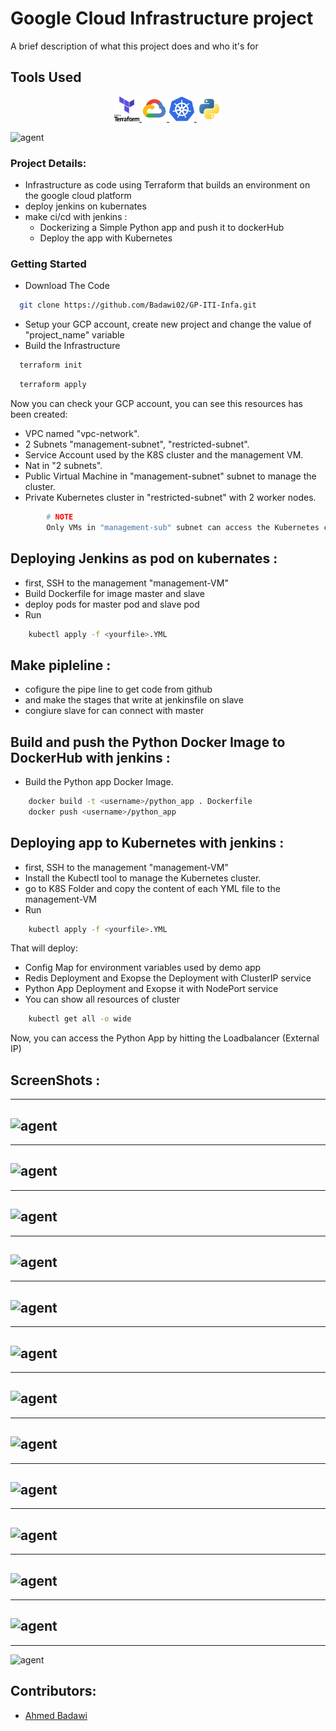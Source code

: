 
# Google Cloud Infrastructure project

A brief description of what this project does and who it's for

## Tools Used

<p align="center">
<a href="https://www.terraform.io/" target="_blank" rel="noreferrer"> <img src="https://raw.githubusercontent.com/AbdEl-RahmanKhaled/AbdEl-RahmanKhaled/main/icons/terraform/terraform-original-wordmark.svg" alt="terraform" width="40" height="40"/> </a> <a href="https://cloud.google.com" target="_blank" rel="noreferrer"> <img src="https://raw.githubusercontent.com/AbdEl-RahmanKhaled/AbdEl-RahmanKhaled/main/icons/googlecloud/googlecloud-original.svg" alt="gcp" width="40" height="40"/> </a> <a href="https://kubernetes.io" target="_blank" rel="noreferrer"> <img src="https://raw.githubusercontent.com/AbdEl-RahmanKhaled/AbdEl-RahmanKhaled/main/icons/kubernetes/kubernetes-icon.svg" alt="kubernetes" width="40" height="40"/> </a> <a href="https://www.python.org" target="_blank" rel="noreferrer"> <img src="https://raw.githubusercontent.com/AbdEl-RahmanKhaled/AbdEl-RahmanKhaled/main/icons/python/python-original.svg" alt="python" width="40" height="40"/> </a> <i class="fas fa-user"></i>
</p>

![agent]( https://github.com/Badawi02/GP-ITI-Infa/blob/main/images/MicrosoftTeams-image.png)

### Project Details:

 - Infrastructure as code using Terraform that builds an environment on the google cloud platform
 - deploy jenkins on kubernates
 - make ci/cd with jenkins :
     - Dockerizing a Simple Python app and push it to dockerHub
     - Deploy the app with Kubernetes 

### Getting Started

- Download The Code

```bash
  git clone https://github.com/Badawi02/GP-ITI-Infa.git
```
- Setup your GCP account, create new project and change the value of "project_name" variable
- Build the Infrastructure
```bash
  terraform init
```
```bash
  terraform apply
```
Now you can check your GCP account, you can see this resources has been created:
- VPC named "vpc-network".
- 2 Subnets "management-subnet", "restricted-subnet".
- Service Account used by the K8S cluster and the management VM.
- Nat in "2 subnets".
- Public Virtual Machine in "management-subnet" subnet to manage the cluster.
- Private Kubernetes cluster in "restricted-subnet" with 2 worker nodes.

```bash
        # NOTE
        Only VMs in "management-sub" subnet can access the Kubernetes cluster.
```


## Deploying Jenkins as pod on kubernates :
- first, SSH to the management "management-VM"
- Build Dockerfile for image master and slave
- deploy pods for master pod and slave pod
- Run 
```bash
    kubectl apply -f <yourfile>.YML
```


## Make pipleline :
- cofigure the pipe line to get code from github
- and make the stages that write at jenkinsfile on slave
- congiure slave for can connect with master 


## Build and push the Python Docker Image to DockerHub with jenkins :
- Build the Python app Docker Image.
```bash
    docker build -t <username>/python_app . Dockerfile
    docker push <username>/python_app
```

## Deploying app to Kubernetes with jenkins :
- first, SSH to the management "management-VM"
- Install the Kubectl tool to manage the Kubernetes cluster.
- go to K8S Folder and copy the content of each YML file to the management-VM
- Run 
```bash
    kubectl apply -f <yourfile>.YML
```
That will deploy:
- Config Map for environment variables used by demo app
- Redis Deployment and Exopse the Deployment with ClusterIP service
- Python App Deployment and Exopse it with NodePort service
- You can show all resources of cluster
```bash
    kubectl get all -o wide
```
Now, you can access the Python App by hitting the Loadbalancer (External IP) 

## ScreenShots :
----------------------------------------------------------------
![agent]( https://github.com/Badawi02/GP-ITI-Infa/blob/main/images/1.png)
-----------------------------------------------------------------
-----------------------------------------------------------------
![agent]( https://github.com/Badawi02/GP-ITI-Infa/blob/main/images/2.png)
-----------------------------------------------------------------
-----------------------------------------------------------------
![agent]( https://github.com/Badawi02/GP-ITI-Infa/blob/main/images/3.png)
-----------------------------------------------------------------
-----------------------------------------------------------------
![agent]( https://github.com/Badawi02/GP-ITI-Infa/blob/main/images/4.png)
-----------------------------------------------------------------
-----------------------------------------------------------------
![agent](https://github.com/Badawi02/GP-ITI-Infa/blob/main/images/5.png)
-----------------------------------------------------------------
-----------------------------------------------------------------
![agent](https://github.com/Badawi02/GP-ITI-Infa/blob/main/images/6.png)
-----------------------------------------------------------------
-----------------------------------------------------------------
![agent](https://github.com/Badawi02/GP-ITI-Infa/blob/main/images/7.png)
-----------------------------------------------------------------
-----------------------------------------------------------------
![agent](https://github.com/Badawi02/GP-ITI-Infa/blob/main/images/8.png)
-----------------------------------------------------------------
-----------------------------------------------------------------
![agent](https://github.com/Badawi02/GP-ITI-Infa/blob/main/images/9.png)
-----------------------------------------------------------------
-----------------------------------------------------------------
![agent](https://github.com/Badawi02/GP-ITI-Infa/blob/main/images/10.png)
-----------------------------------------------------------------
-----------------------------------------------------------------
![agent](https://github.com/Badawi02/GP-ITI-Infa/blob/main/images/11.png)
-----------------------------------------------------------------
-----------------------------------------------------------------
![agent](https://github.com/Badawi02/GP-ITI-Infa/blob/main/images/12.png)
-----------------------------------------------------------------
-----------------------------------------------------------------
![agent](https://github.com/Badawi02/GP-ITI-Infa/blob/main/images/13.png)

## Contributors:
- [Ahmed Badawi](https://github.com/Badawi02)
